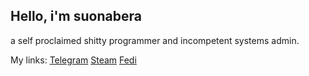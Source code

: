 ## Hello, i'm suonabera

a self proclaimed shitty programmer and incompetent systems admin.

My links: [Telegram](https://suonabera.t.me) [Steam](https://steamcommunity.com/id/suonabera) [Fedi](https://den.raccoon.quest/@suonabera)
